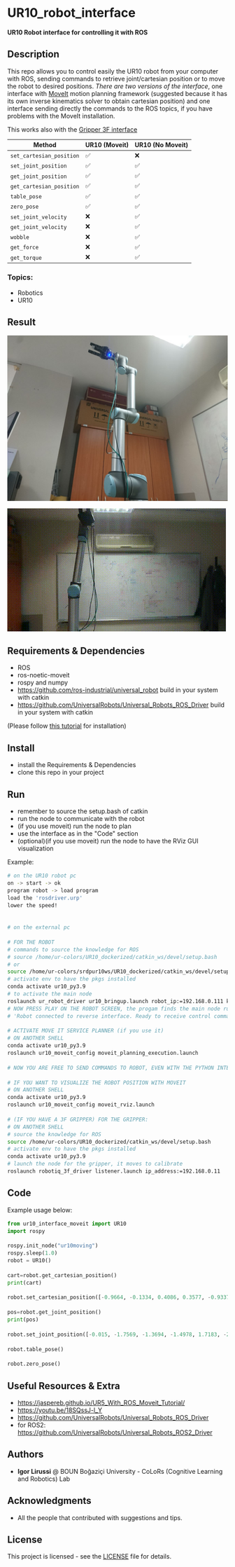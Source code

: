 # UR10_robot_interface
**UR10 Robot interface for controlling it with ROS**
## Description 
This repo allows you to control easily the UR10 robot from your computer with ROS, sending commands to retrieve joint/cartesian position or to move the robot to desired positions.
*There are two versions of the interface*, one interface with [MoveIt](https://moveit.ros.org) motion planning framework (suggested because it has its own inverse kinematics solver to obtain cartesian position) and one interface sending directly the commands to the ROS topics, if you have problems with the MoveIt installation.

This works also with the [Gripper 3F interface](https://github.com/igor-lirussi/Gripper3F_interface)

| **Method**                  | **UR10 (Moveit)** | **UR10 (No Moveit)** |
|-----------------------------|-------------------|-----------------------|
| `set_cartesian_position`   | ✅                | ❌                    |
| `set_joint_position`       | ✅                | ✅                    |
| `get_joint_position`       | ✅                | ✅                    |
| `get_cartesian_position`   | ✅                | ✅                    |
| `table_pose`               | ✅                | ✅                    |
| `zero_pose`                | ✅                | ✅                    |
| `set_joint_velocity`       | ❌                | ✅                    |
| `get_joint_velocity`       | ❌                | ✅                    |
| `wobble`                   | ❌                | ✅                    |
| `get_force`                | ❌                | ✅                    |
| `get_torque`               | ❌                | ✅                    |

### Topics:
- Robotics
- UR10

## Result
![Result](./img/result.jpg)

![Result](./img/image.gif)

## Requirements & Dependencies
- ROS 
- ros-noetic-moveit
- rospy and numpy
- https://github.com/ros-industrial/universal_robot build in your system with catkin
- https://github.com/UniversalRobots/Universal_Robots_ROS_Driver build in your system with catkin

(Please follow [this tutorial](https://jaspereb.github.io/UR5_With_ROS_Moveit_Tutorial/) for installation)


## Install 
*   install the Requirements & Dependencies
*   clone this repo in your project

## Run
*   remember to source the setup.bash of catkin
*   run the node to communicate with the robot
*   (if you use moveit) run the node to plan
*   use the interface as in the "Code" section
*   (optional)(if you use moveit) run the node to have the RViz GUI visualization

Example:
```bash
# on the UR10 robot pc
on -> start -> ok
program robot -> load program 
load the 'rosdriver.urp'
lower the speed!


# on the external pc

# FOR THE ROBOT
# commands to source the knowledge for ROS
# source /home/ur-colors/UR10_dockerized/catkin_ws/devel/setup.bash 
# or
source /home/ur-colors/srdpur10ws/UR10_dockerized/catkin_ws/devel/setup.bash
# activate env to have the pkgs installed
conda activate ur10_py3.9
# to activate the main node 
roslaunch ur_robot_driver ur10_bringup.launch robot_ip:=192.168.0.111 kinematics_config:=${HOME}/ur10colors_calibration.yaml
# NOW PRESS PLAY ON THE ROBOT SCREEN, the progam finds the main node running, on the terminal you should see 
# 'Robot connected to reverse interface. Ready to receive control commands.'

# ACTIVATE MOVE IT SERVICE PLANNER (if you use it)
# ON ANOTHER SHELL
conda activate ur10_py3.9
roslaunch ur10_moveit_config moveit_planning_execution.launch

# NOW YOU ARE FREE TO SEND COMMANDS TO ROBOT, EVEN WITH THE PYTHON INTERFACE WITH MOVEIT

# IF YOU WANT TO VISUALIZE THE ROBOT POSITION WITH MOVEIT
# ON ANOTHER SHELL
conda activate ur10_py3.9
roslaunch ur10_moveit_config moveit_rviz.launch

# (IF YOU HAVE A 3F GRIPPER) FOR THE GRIPPER:
# ON ANOTHER SHELL
# source the knowledge for ROS
source /home/ur-colors/UR10_dockerized/catkin_ws/devel/setup.bash 
# activate env to have the pkgs installed
conda activate ur10_py3.9
# launch the node for the gripper, it moves to calibrate
roslaunch robotiq_3f_driver listener.launch ip_address:=192.168.0.11
```


## Code
Example usage below:
```python
from ur10_interface_moveit import UR10
import rospy

rospy.init_node("ur10moving")
rospy.sleep(1.0)
robot = UR10()

cart=robot.get_cartesian_position()
print(cart)

robot.set_cartesian_position([-0.9664, -0.1334, 0.4086, 0.3577, -0.9337, 0.0047, 0.0123])

pos=robot.get_joint_position()
print(pos)

robot.set_joint_position([-0.015, -1.7569, -1.3694, -1.4978, 1.7183, -2.4595])

robot.table_pose()

robot.zero_pose()
```

## Useful Resources & Extra
- https://jaspereb.github.io/UR5_With_ROS_Moveit_Tutorial/
- https://youtu.be/18SQssJ-l_Y
- https://github.com/UniversalRobots/Universal_Robots_ROS_Driver
- for ROS2: https://github.com/UniversalRobots/Universal_Robots_ROS2_Driver

## Authors
* **Igor Lirussi** @ BOUN Boğaziçi University - CoLoRs (Cognitive Learning and Robotics) Lab

## Acknowledgments
*   All the people that contributed with suggestions and tips.

## License
This project is licensed - see the [LICENSE](LICENSE) file for details.
